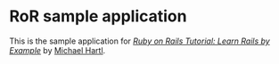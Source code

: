 # RoR sample application
This is the sample application for
[*Ruby on Rails Tutorial: Learn Rails by Example*](http://railstutorial.org/)
by [Michael Hartl](http://michaelhartl.com/).

